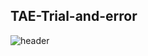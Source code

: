 ## TAE-Trial-and-error 
![header](https://capsule-render.vercel.app/api?type=waving&color=FFEB33&height=300&section=header&text=TAE-Trial-and-error%40talk&fontSize=90)

